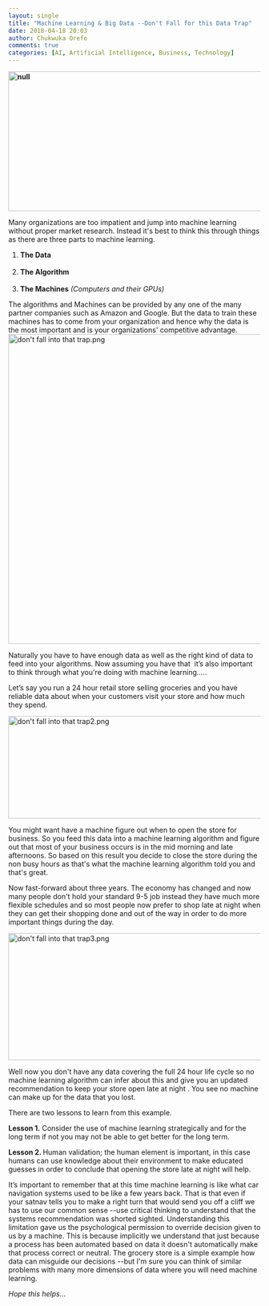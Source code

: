 ```yaml
---
layout: single
title: "Machine Learning & Big Data --Don't Fall for this Data Trap"
date: 2018-04-18 20:03
author: Chukwuka Orefo
comments: true
categories: [AI, Artificial Intelligence, Business, Technology]
---
```

<b><img class="alignnone size-full wp-image-114" src="https://apragmatic.files.wordpress.com/2018/08/null.png" alt="null"  width="622" height="279" /></b>

Many organizations are too impatient and jump into machine learning without proper market research. Instead it's best to think this through things as there are three parts to machine learning.
<ol>
	<li><strong>The Data </strong></li>
	<br/>
	<li><strong>The Algorithm </strong></li>
	<br/>
	<li><strong>The Machines</strong> <i>(Computers and their GPUs)</i></li>
</ol>
The algorithms and Machines can be provided by any one of the many partner companies such as Amazon and Google. But the data to train these machines has to come from your organization and hence why the data is the most important and is your organizations' competitive advantage.

<img class="alignnone size-full wp-image-120" src="https://apragmatic.files.wordpress.com/2018/08/dont-fall-into-that-trap.png" alt="don't fall into that trap.png" width="619"  />

Naturally you have to have enough data as well as the right kind of data to feed into your algorithms. Now assuming you have that  it’s also important to think through what you're doing with machine learning.....

Let’s say you run a 24 hour retail store selling groceries and you have reliable data about when your customers visit your store and how much they spend.

<img class="alignnone size-full wp-image-121" src="https://apragmatic.files.wordpress.com/2018/08/dont-fall-into-that-trap2.png" alt="don't fall into that trap2.png" width="545" height="205" />

You might want have a machine figure out when to open the store for business. So you feed this data into a machine learning algorithm and figure out that most of your business occurs is in the mid morning and late afternoons. So based on this result you decide to close the store during the non busy hours as that's what the machine learning algorithm told you and that's great.

Now fast-forward about three years. The economy has changed and now many people don't hold your standard 9-5 job instead they have much more flexible schedules and so most people now prefer to shop late at night when they can get their shopping done and out of the way in order to do more important things during the day.

<img class="alignnone size-full wp-image-123" src="https://apragmatic.files.wordpress.com/2018/08/dont-fall-into-that-trap3.png" alt="don't fall into that trap3.png" width="652" height="254" />

Well now you don't have any data covering the full 24 hour life cycle so no machine learning algorithm can infer about this and give you an updated recommendation to keep your store open late at night . You see no machine can make up for the data that you lost.

There are two lessons to learn from this example.

<b>Lesson 1.</b> Consider the use of machine learning strategically and for the long term if not you may not be able to get better for the long term.

<b>Lesson 2. </b>Human validation; the human element is important, in this case humans can use knowledge about their environment to make educated guesses in order to conclude that opening the store late at night will help.

It’s important to remember that at this time machine learning is like what car navigation systems used to be like a few years back. That is that even if your satnav tells you to make a right turn that would send you off a cliff we has to use our common sense --use critical thinking to understand that the systems recommendation was shorted sighted. Understanding this limitation gave us the psychological permission to override decision given to us by a machine. This is because implicitly we understand that just because a process has been automated based on data it doesn't automatically make that process correct or neutral. The grocery store is a simple example how data can misguide our decisions --but I'm sure you can think of similar problems with many more dimensions of data where you will need machine learning.

_Hope this helps..._
